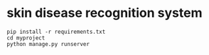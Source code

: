 # skin disease recognition system

```
pip install -r requirements.txt
cd myproject
python manage.py runserver
```
